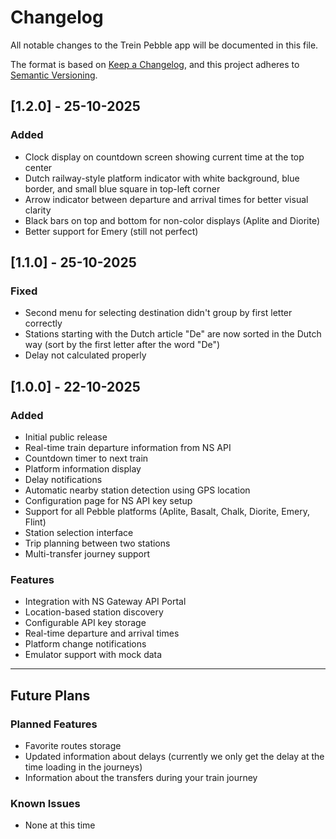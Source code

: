 # Changelog

All notable changes to the Trein Pebble app will be documented in this file.

The format is based on [Keep a Changelog](https://keepachangelog.com/en/1.0.0/),
and this project adheres to [Semantic Versioning](https://semver.org/spec/v2.0.0.html).

## [1.2.0] - 25-10-2025

### Added
- Clock display on countdown screen showing current time at the top center
- Dutch railway-style platform indicator with white background, blue border, and small blue square in top-left corner
- Arrow indicator between departure and arrival times for better visual clarity
- Black bars on top and bottom for non-color displays (Aplite and Diorite)
- Better support for Emery (still not perfect)

## [1.1.0] - 25-10-2025

### Fixed
- Second menu for selecting destination didn't group by first letter correctly
- Stations starting with the Dutch article "De" are now sorted in the Dutch way (sort by the first letter after the word "De")
- Delay not calculated properly

## [1.0.0] - 22-10-2025

### Added
- Initial public release
- Real-time train departure information from NS API
- Countdown timer to next train
- Platform information display
- Delay notifications
- Automatic nearby station detection using GPS location
- Configuration page for NS API key setup
- Support for all Pebble platforms (Aplite, Basalt, Chalk, Diorite, Emery, Flint)
- Station selection interface
- Trip planning between two stations
- Multi-transfer journey support

### Features
- Integration with NS Gateway API Portal
- Location-based station discovery
- Configurable API key storage
- Real-time departure and arrival times
- Platform change notifications
- Emulator support with mock data

---

## Future Plans

### Planned Features
- Favorite routes storage
- Updated information about delays (currently we only get the delay at the time loading in the journeys)
- Information about the transfers during your train journey 

### Known Issues
- None at this time
